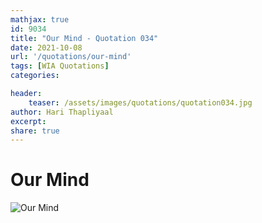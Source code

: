 ```yaml
---
mathjax: true
id: 9034
title: "Our Mind - Quotation 034"
date: 2021-10-08
url: '/quotations/our-mind'
tags: [WIA Quotations] 
categories: 

header:
    teaser: /assets/images/quotations/quotation034.jpg
author: Hari Thapliyaal 
excerpt:
share: true 
---
```


# Our Mind

![Our Mind](/assets/images/quotations/quotation034.jpg)
